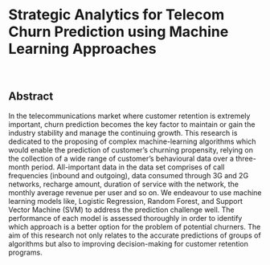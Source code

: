 # Strategic Analytics for Telecom Churn Prediction using Machine Learning Approaches
<br />

## Abstract
In the telecommunications market where customer retention is extremely important, churn prediction becomes the key factor to maintain or gain the industry stability and manage the continuing growth. This research is dedicated to the proposing of complex machine-learning algorithms which would enable the prediction of customer’s churning propensity, relying on the collection of a wide range of customer’s behavioural data over a three-month period. All-important data in the data set comprises of call frequencies (inbound and outgoing), data consumed through 3G and 2G networks, recharge amount, duration of service with the network, the monthly average revenue per user and so on. We endeavour to use machine learning models like, Logistic Regression, Random Forest, and Support Vector Machine (SVM) to address the prediction challenge well. The performance of each model is assessed thoroughly in order to identify which approach is a better option for the problem of potential churners. The aim of this research not only relates to the accurate predictions of groups of algorithms but also to improving decision-making for customer retention programs.
